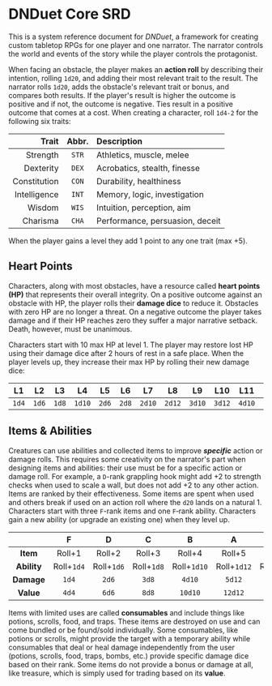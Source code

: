 # DNDuet Core SRD
This is a system reference document for *DNDuet*, a framework for creating custom tabletop RPGs for one player and one narrator. The narrator controls the world and events of the story while the player controls the protagonist.

When facing an obstacle, the player makes an **action roll** by describing their intention, rolling `1d20`, and adding their most relevant trait to the result. The narrator rolls `1d20`, adds the obstacle's relevant trait or bonus, and compares both results. If the player's result is higher the outcome is positive and if not, the outcome is negative. Ties result in a positive outcome that comes at a cost. When creating a character, roll `1d4‐2` for the following six traits:

| Trait | Abbr. | Description |
| ---:|:---:|:--- |
| Strength | `STR` | Athletics, muscle, melee |
| Dexterity | `DEX` | Acrobatics, stealth, finesse |
| Constitution | `CON` | Durability, healthiness |
| Intelligence | `INT` | Memory, logic, investigation |
| Wisdom | `WIS` | Intuition, perception, aim |
| Charisma | `CHA` | Performance, persuasion, deceit |

When the player gains a level they add 1 point to any one trait (max +5).

## Heart Points
Characters, along with most obstacles, have a resource called **heart points (HP)** that represents their overall integrity. On a positive outcome against an obstacle with HP, the player rolls their **damage dice** to reduce it. Obstacles with zero HP are no longer a threat. On a negative outcome the player takes damage and if their HP reaches zero they suffer a major narrative setback. Death, however, must be unanimous.

Characters start with 10 max HP at level 1. The player may restore lost HP using their damage dice after 2 hours of rest in a safe place. When the player levels up, they increase their max HP by rolling their new damage dice:

| L1 | L2 | L3 | L4 | L5 | L6 | L7 | L8 | L9 | L10 | L11 | L12 |
|:---:|:---:|:---:|:---:|:---:|:---:|:---:|:---:|:---:|:---:|:---:|:---:|
| `1d4` | `1d6` | `1d8` | `1d10` | `2d6` | `2d8` | `2d10` | `2d12` | `3d10` | `3d12` | `4d10` | `4d12` |

## Items & Abilities
Creatures can use abilities and collected items to improve ***specific*** action or damage rolls. This requires some creativity on the narrator's part when designing items and abilities: their use must be for a specific action or damage roll. For example, a `D`-rank grappling hook might add +2 to strength checks when used to scale a wall, but does not add +2 to any other action. Items are ranked by their effectiveness. Some items are spent when used and others break if used on an action roll where the `d20` lands on a natural 1. Characters start with three `F`-rank items and one `F`‐rank ability. Characters gain a new ability (or upgrade an existing one) when they level up. 

|  | F | D | C | B | A | S |
|:---:|:---:|:---:|:---:|:---:|:---:|:---:|
| **Item** | Roll+1 | Roll+2 | Roll+3 | Roll+4 | Roll+5 | Roll+6 |
| **Ability** | Roll+`1d4` | Roll+`1d6` | Roll+`1d8` | Roll+`1d10` | Roll+`1d12` | Roll+`1d20` |
| **Damage** | `1d4` | `2d6` | `3d8` | `4d10` | `5d12` | `6d20` |
| **Value** | `4d4` | `6d6` | `8d8` | `10d10` | `12d12` | `20d20` |

Items with limited uses are called **consumables** and include things like potions, scrolls, food, and traps. These items are destroyed on use and can come bundled or be found/sold individually. Some consumables, like potions or scrolls, might provide the target with a temporary ability while consumables that deal or heal damage independently from the user (potions, scrolls, food, traps, bombs, etc.) provide specific damage dice based on their rank. Some items do not provide a bonus or damage at all, like treasure, which is simply used for trading based on its **value**.
